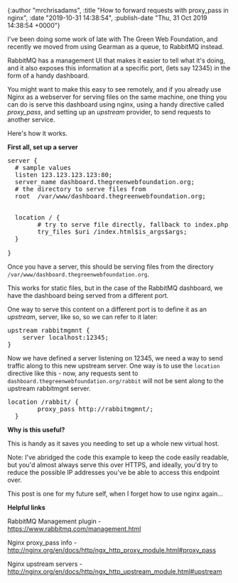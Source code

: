 

{:author "mrchrisadams", :title "How to forward requests with proxy_pass in nginx", :date "2019-10-31 14:38:54", :publish-date "Thu, 31 Oct 2019 14:38:54 +0000"}



<!-- content below -->

<!-- wp:paragraph -->
<p>I've been doing some work of late with The Green Web Foundation, and recently we moved from using Gearman as a queue, to RabbitMQ instead.</p>
<!-- /wp:paragraph -->

<!-- wp:paragraph -->
<p>RabbitMQ has a management UI that makes it easier to tell what it's doing, and it also exposes this information at a specific port, (lets say 12345) in the form of a handy dashboard.</p>
<!-- /wp:paragraph -->

<!-- wp:paragraph -->
<p>You might want to make this easy to see remotely, and if you already use Nginx as a webserver for serving files on the same machine, one thing you can do is serve this dashboard using nginx, using a handy directive called <em>proxy_pass</em>, and setting up an <em>upstream</em> provider, to send requests to another service.</p>
<!-- /wp:paragraph -->

<!-- wp:paragraph -->
<p>Here's how it works.</p>
<!-- /wp:paragraph -->

<!-- wp:paragraph -->
<p><strong>First all, set up a server</strong></p>
<!-- /wp:paragraph -->

<!-- wp:syntaxhighlighter/code -->
<pre class="wp-block-syntaxhighlighter-code">server {
  # sample values
  listen 123.123.123.123:80;
  server_name dashboard.thegreenwebfoundation.org;
  # the directory to serve files from
  root  /var/www/dashboard.thegreenwebfoundation.org;


  location / {
        # try to serve file directly, fallback to index.php
        try_files $uri /index.html$is_args$args;
  }

}
</pre>
<!-- /wp:syntaxhighlighter/code -->

<!-- wp:paragraph -->
<p>Once you have a server, this should be serving files from the directory <code>/var/www/dashboard.thegreenwebfoundation.org</code>.</p>
<!-- /wp:paragraph -->

<!-- wp:paragraph -->
<p>This works for static files, but in the case of the RabbitMQ dashboard, we have the dashboard being served from a different port.</p>
<!-- /wp:paragraph -->

<!-- wp:paragraph -->
<p>One way to serve this content on a different port is to define it as an <em>upstream</em>, server, like so, so we can refer to it later:</p>
<!-- /wp:paragraph -->

<!-- wp:syntaxhighlighter/code -->
<pre class="wp-block-syntaxhighlighter-code">upstream rabbitmgmnt {
	server localhost:12345;
}</pre>
<!-- /wp:syntaxhighlighter/code -->

<!-- wp:paragraph -->
<p>Now we have defined a server listening on 12345, we need a way to send traffic along to this new upstream server. One way is to use the <code>location</code> directive like this - now, any requests sent to <code>dashboard.thegreenwebfoundation.org/rabbit</code> will not be sent along to the upstream rabbitmgnt server.</p>
<!-- /wp:paragraph -->

<!-- wp:syntaxhighlighter/code -->
<pre class="wp-block-syntaxhighlighter-code">location /rabbit/ {
        proxy_pass http://rabbitmgmnt/;
  }</pre>
<!-- /wp:syntaxhighlighter/code -->

<!-- wp:paragraph -->
<p><strong>Why is this useful?</strong></p>
<!-- /wp:paragraph -->

<!-- wp:paragraph -->
<p>This is handy as it saves you needing to set up a whole new virtual host.</p>
<!-- /wp:paragraph -->

<!-- wp:paragraph -->
<p>Note: I've abridged the code this example to keep the code easily readable, but you'd almost always serve this over HTTPS, and ideally, you'd try to reduce the possible IP addresses you've be able to access this endpoint over.</p>
<!-- /wp:paragraph -->

<!-- wp:paragraph -->
<p>This post is one for my future self, when I forget how to use nginx again…</p>
<!-- /wp:paragraph -->

<!-- wp:paragraph -->
<p><strong>Helpful links</strong></p>
<!-- /wp:paragraph -->

<!-- wp:paragraph -->
<p>RabbitMQ Management plugin - <a href="https://www.rabbitmq.com/management.html">https://www.rabbitmq.com/management.html</a></p>
<!-- /wp:paragraph -->

<!-- wp:paragraph -->
<p>Nginx proxy_pass info - <a href="http://nginx.org/en/docs/http/ngx_http_proxy_module.html#proxy_pass">http://nginx.org/en/docs/http/ngx_http_proxy_module.html#proxy_pass</a></p>
<!-- /wp:paragraph -->

<!-- wp:paragraph -->
<p>Nginx upstream servers - <a href="http://nginx.org/en/docs/http/ngx_http_upstream_module.html#upstream">http://nginx.org/en/docs/http/ngx_http_upstream_module.html#upstream</a></p>
<!-- /wp:paragraph -->

<!-- wp:paragraph -->
<p></p>
<!-- /wp:paragraph -->

